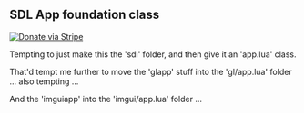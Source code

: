 ## SDL App foundation class

[![Donate via Stripe](https://img.shields.io/badge/Donate-Stripe-green.svg)](https://buy.stripe.com/00gbJZ0OdcNs9zi288)<br>

Tempting to just make this the 'sdl' folder, and then give it an 'app.lua' class.

That'd tempt me further to move the 'glapp' stuff into the 'gl/app.lua' folder ... also tempting ...

And the 'imguiapp' into the 'imgui/app.lua' folder ...
